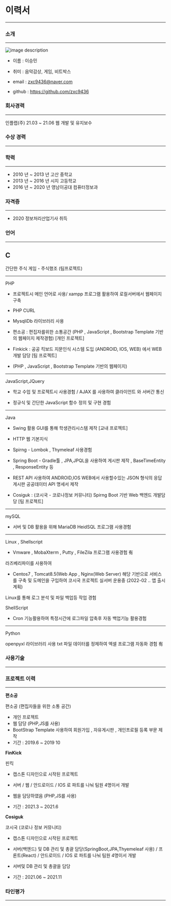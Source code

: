 # 이력서
___

### 소개
___

![image description](https://user-images.githubusercontent.com/67180384/124925451-69560400-e037-11eb-97d0-a3955c8dec30.jpg)


- 이름 : 이승민

- 취미 : 음악감상, 게임, 비트박스

- email : zxc9436@naver.com

- github : https://github.com/zxc9436

### 회사경력
___

인플랩(주) 21.03 ~ 21.06 웹 개발 및 유지보수

### 수상 경력
___

### 학력
___

- 2010 년 ~ 2013 년 고산 중학교
- 2013 년 ~ 2016 년 시지 고등학교
- 2016 년 ~ 2020 년 영남이공대 컴퓨터정보과

### 자격증
___
- 2020 정보처리산업기사 취득

### 언어
___

C
- 

간단한 주식 게임 - 주식했조 (팀프로젝트)

___

PHP

- 프로젝트시 메인 언어로 사용/ xampp 프로그램 활용하여 로컬서버에서 웹페이지 구축
- PHP CURL

- MysqliDb 라이브러리 사용

- 편소공 : 편집자를위한 소통공간 (PHP , JavaScript , Bootstrap Template 기반의 웹페이지 제작경험) [개인 프로젝트]
- Finkick : 공공 킥보드 지문인식 시스템 도입 (ANDROID, IOS, WEB) 에서 WEB 개발 담당  [팀 프로젝트]
- (PHP , JavaScript , Bootstrap Template 기반의 웹페이지) 

___

JavaScript,JQuery

- 학교 수업 및 프로젝트시 사용경험 / AJAX 를 사용하여 클라이언트 와 서버간 통신

- 정규식 및 간단한 JavaScript 함수 정의 및 구현 경험 
___

Java

- Swing 활용 GUI를 통해 학생관리시스템 제작 [교내 프로젝트]

- HTTP 웹 기본지식

- Spirng - Lombok , Thymeleaf 사용경험 
- Spring Boot - Gradle툴 , JPA,JPQL을 사용하여 게시판 제작 , BaseTimeEntity , ResponseEntity 등 

- REST API 사용하여 ANDROID,IOS WEB에서 사용할수있는 JSON 형식의 응답 게시판 공공데이터 API 명세서 제작

- Cosiguk : (코시국 - 코로나정보 커뮤니티) Spirng Boot 기반 Web 백엔드 개발담당 [팀 프로젝트]
___

mySQL

- 서버 및 DB 활용을 위해 MariaDB HeidSQL 프로그램 사용경험
___

Linux , Shellscript

- Vmware , MobaXterm , Putty , FileZila 프로그램 사용경험 有

라즈베리파이를 사용하여
- Centos7 , Tomcat8.5(Web App , Nginx(Web Server) 해당 기반으로 서비스를 구축 및 도메인을 구입하여 코시국 프로젝트 실서버 운용중 (2022-02 .. 앱 출시 계획)

Linux를 통해 로그 분석 및 파일 백업등 작업 경험

ShellScript
- Cron 기능활용하여 특정시간에 로그파일 압축후 자동 백업기능 활용경험

___

Python

openpyxl 라이브러리 사용
txt 파일 데이터를 정제하여 엑셀 프로그램 자동화 경험
有
### 사용기술

___

### 프로젝트 이력

___

**편소공**

편소공 (편집자들을 위한 소통 공간)

 - 개인 프로젝트
 - 웹 담당 (PHP,JS를 사용)
 - BootStrap Template 사용하여 회원가입 , 자유게시판 , 개인프로필 등록 부문 제작 
 - 기간 : 2019.6 ~ 2019 10

**FinKick**

핀킥

- 캡스톤 디자인으로 시작된 프로젝트

- 서버 / 웹 / 안드로이드 / IOS 로 파트를 나눠 팀원 4명이서 개발

- 웹을 담당하였음 (PHP,JS를 사용)

- 기간 : 2021.3 ~ 2021.6

**Cosiguk**

코시국 (코로나 정보 커뮤니티)

- 캡스톤 디자인으로 시작된 프로젝트

- 서버(백엔드) 및 DB 관리 및 총괄 담당(SpringBoot,JPA,Thyemeleaf 사용) / 프론트(React) / 안드로이드 / IOS 로 파트를 나눠 팀원 4명이서 개발

- 서버및 DB 관리 및 총괄을 담당

- 기간 : 2021.06 ~ 2021.11


### 타인평가

___
